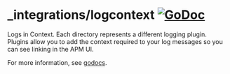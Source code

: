 # \_integrations/logcontext [![GoDoc](https://godoc.org/github.com/edwardofclt/newrelic-go-agent/_integrations/logcontext?status.svg)](https://godoc.org/github.com/edwardofclt/newrelic-go-agent/_integrations/logcontext)

Logs in Context. Each directory represents a different logging plugin. Plugins
allow you to add the context required to your log messages so you can see
linking in the APM UI.

For more information, see
[godocs](https://godoc.org/github.com/edwardofclt/newrelic-go-agent/_integrations/logcontext).
